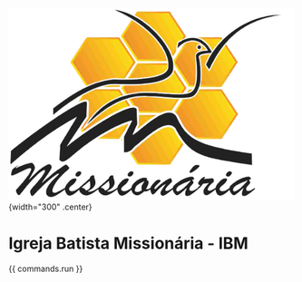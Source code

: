 
![logo]{width="300" .center}

# Igreja Batista Missionária - IBM

{{ commands.run }}


<!-- image sections -->
[logo]: assets/logo.png